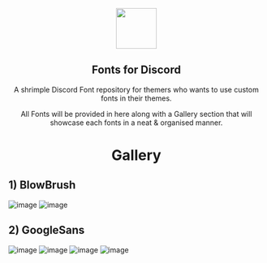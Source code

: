 <p align="center">
    <img src="https://github.com/Rairof/Discord-Theme/blob/main/Icon.png" width="80" />
    <h2 align="center">Fonts for Discord</h2>
</p>

<p align="center">A shrimple Discord Font repository for themers who wants to use custom fonts in their themes.</p>

<p align="center">All Fonts will be provided in here along with a Gallery section that will showcase each fonts in a neat & organised manner.</p>

<h1 align="center">Gallery</h1>
<h2 align="left">1) BlowBrush</h2>

![image](https://github.com/Rairof/Theme-Fonts/blob/main/assets/BlowBrush.jpg)
![image](https://github.com/Rairof/Theme-Fonts/blob/main/assets/BlowBrush-Font.png)

<h2 align="left">2) GoogleSans</h2>

![image](https://github.com/Rairof/Theme-Fonts/blob/main/assets/GoogleSans-1.png) ![image](https://github.com/Rairof/Theme-Fonts/blob/main/assets/GoogleSans-2.png) ![image](https://github.com/Rairof/Theme-Fonts/blob/main/assets/GoogleSans-3.png) ![image](https://github.com/Rairof/Theme-Fonts/blob/main/assets/GoogleSans-4.png)

